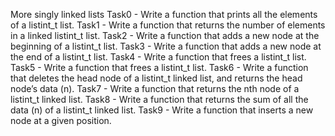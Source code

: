 More singly linked lists
Task0 - Write a function that prints all the elements of a listint_t list.
Task1 - Write a function that returns the number of elements in a linked listint_t list.
Task2 - Write a function that adds a new node at the beginning of a listint_t list.
Task3 - Write a function that adds a new node at the end of a listint_t list.
Task4 - Write a function that frees a listint_t list.
Task5 - Write a function that frees a listint_t list.
Task6 - Write a function that deletes the head node of a listint_t linked list, and returns the head node’s data (n).
Task7 - Write a function that returns the nth node of a listint_t linked list.
Task8 - Write a function that returns the sum of all the data (n) of a listint_t linked list.
Task9 - Write a function that inserts a new node at a given position.
